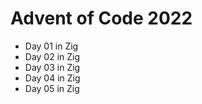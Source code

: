 # Advent of Code 2022

* Day 01 in Zig
* Day 02 in Zig
* Day 03 in Zig
* Day 04 in Zig
* Day 05 in Zig
